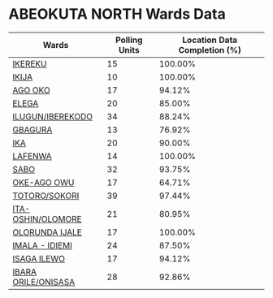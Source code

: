 
# ABEOKUTA NORTH Wards Data

| Wards | Polling Units | Location Data Completion (%) |
| ---- | ----- | ------- |
| [IKEREKU](./wards/17263-ikereku) | 15 | 100.00% |
| [IKIJA](./wards/17264-ikija) | 10 | 100.00% |
| [AGO OKO](./wards/17265-ago-oko) | 17 | 94.12% |
| [ELEGA](./wards/17266-elega) | 20 | 85.00% |
| [ILUGUN/IBEREKODO](./wards/17267-ilugun/iberekodo) | 34 | 88.24% |
| [GBAGURA](./wards/17268-gbagura) | 13 | 76.92% |
| [IKA](./wards/17269-ika) | 20 | 90.00% |
| [LAFENWA](./wards/17270-lafenwa) | 14 | 100.00% |
| [SABO](./wards/17271-sabo) | 32 | 93.75% |
| [OKE-AGO OWU](./wards/17272-oke-ago-owu) | 17 | 64.71% |
| [TOTORO/SOKORI](./wards/17273-totoro/sokori) | 39 | 97.44% |
| [ITA-OSHIN/OLOMORE](./wards/17274-ita-oshin/olomore) | 21 | 80.95% |
| [OLORUNDA IJALE](./wards/17275-olorunda-ijale) | 17 | 100.00% |
| [IMALA - IDIEMI](./wards/17276-imala-idiemi) | 24 | 87.50% |
| [ISAGA ILEWO](./wards/17277-isaga-ilewo) | 17 | 94.12% |
| [IBARA ORILE/ONISASA](./wards/17278-ibara-orile/onisasa) | 28 | 92.86% |




